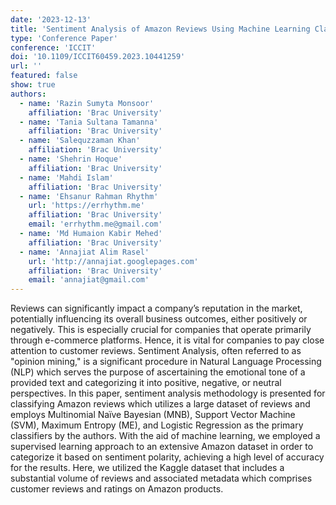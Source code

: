 ```yaml
---
date: '2023-12-13'
title: 'Sentiment Analysis of Amazon Reviews Using Machine Learning Classifier'
type: 'Conference Paper'
conference: 'ICCIT'
doi: '10.1109/ICCIT60459.2023.10441259'
url: ''
featured: false
show: true
authors:
  - name: 'Razin Sumyta Monsoor'
    affiliation: 'Brac University'
  - name: 'Tania Sultana Tamanna'
    affiliation: 'Brac University'
  - name: 'Salequzzaman Khan'
    affiliation: 'Brac University'
  - name: 'Shehrin Hoque'
    affiliation: 'Brac University'
  - name: 'Mahdi Islam'
    affiliation: 'Brac University'
  - name: 'Ehsanur Rahman Rhythm'
    url: 'https://errhythm.me'
    affiliation: 'Brac University'
    email: 'errhythm.me@gmail.com'
  - name: 'Md Humaion Kabir Mehed'
    affiliation: 'Brac University'
  - name: 'Annajiat Alim Rasel'
    url: 'http://annajiat.googlepages.com'
    affiliation: 'Brac University'
    email: 'annajiat@gmail.com'
---
```


Reviews can significantly impact a company’s reputation in the market, potentially influencing its overall business outcomes, either positively or negatively. This is especially crucial for companies that operate primarily through e-commerce platforms. Hence, it is vital for companies to pay close attention to customer reviews. Sentiment Analysis, often referred to as "opinion mining," is a significant procedure in Natural Language Processing (NLP) which serves the purpose of ascertaining the emotional tone of a provided text and categorizing it into positive, negative, or neutral perspectives. In this paper, sentiment analysis methodology is presented for classifying Amazon reviews which utilizes a large dataset of reviews and employs Multinomial Naïve Bayesian (MNB), Support Vector Machine (SVM), Maximum Entropy (ME), and Logistic Regression as the primary classifiers by the authors. With the aid of machine learning, we employed a supervised learning approach to an extensive Amazon dataset in order to categorize it based on sentiment polarity, achieving a high level of accuracy for the results. Here, we utilized the Kaggle dataset that includes a substantial volume of reviews and associated metadata which comprises customer reviews and ratings on Amazon products.
